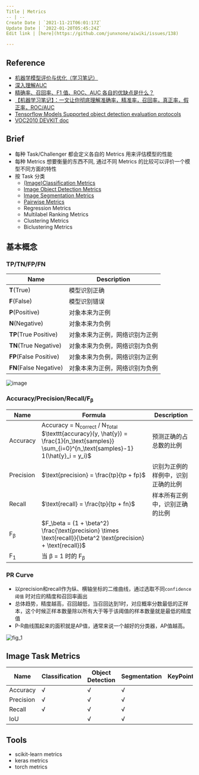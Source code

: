 ```yaml
---
Title | Metrics
-- | --
Create Date | `2021-11-21T06:01:17Z`
Update Date | `2022-01-20T05:45:24Z`
Edit link | [here](https://github.com/junxnone/aiwiki/issues/138)

---
```

## Reference
- [机器学模型评价与优化（学习笔记）](https://blog.csdn.net/xx19901314/article/details/52168260) 
- [深入理解AUC](https://tracholar.github.io/machine-learning/2018/01/26/auc.html)
- [精确率、召回率、F1 值、ROC、AUC 各自的优缺点是什么？](https://www.zhihu.com/question/30643044/answer/562062736)
- [【机器学习笔记】：一文让你彻底理解准确率，精准率，召回率，真正率，假正率，ROC/AUC](https://zhuanlan.zhihu.com/p/46714763)
- [Tensorflow Models Supported object detection evaluation protocols](https://github.com/tensorflow/models/blob/master/research/object_detection/g3doc/evaluation_protocols.md)
- [VOC2010 DEVKIT doc](http://host.robots.ox.ac.uk/pascal/VOC/voc2010/devkit_doc_08-May-2010.pdf)


## Brief
- 每种 Task/Challenger 都会定义各自的 Metrics 用来评估模型的性能
- 每种 Metrics 想要衡量的东西不同, 通过不同 Metrics 的比较可以评价一个模型不同方面的特性
- 按 Task 分类
  - [(Image)Classification Metrics](/Image_Classification_Metrics)
  - [Image Object Detection Metrics](/Image_Object_Detection_Metrics)
  - [Image Segmentation Metrics](/Image_Segmentation_Metrics)
  - [Pairwise Metrics](/Pairwise_Metrics)
  - Regression Metrics
  - Multilabel Ranking Metrics
  - Clustering Metrics 
  - Biclustering Metrics

## 基本概念

### TP/TN/FP/FN

Name | Description
-- | --
**T**(True) | 模型识别正确
**F**(False) | 模型识别错误
**P**(Positive) | 对象本来为正例
**N**(Negative) | 对象本来为负例
**TP**(True Positive) | 对象本来为正例，网络识别为正例
**TN**(True Negative) | 对象本来为负例，网络识别为负例
**FP**(False Positive) | 对象本来为负例，网络识别为正例
**FN**(False Negative) | 对象本来为正例，网络识别为负例

![image](https://user-images.githubusercontent.com/2216970/51228367-3dd88e00-1993-11e9-8d28-7ab43b834354.png)

### Accuracy/Precision/Recall/F<sub>β</sub>

Name | Formula | Description
-- | -- | --
Accuracy | Accuracy = N<sub>correct</sub> / N<sub>Total</sub> <br>  $\texttt{accuracy}(y, \hat{y}) = \frac{1}{n_\text{samples}} \sum_{i=0}^{n_\text{samples}-1} 1(\hat{y}_i = y_i)$ | 预测正确的占总数的比例
Precision | $\text{precision} = \frac{tp}{tp + fp}$ | 识别为正例的样例中，识别正确的比例
Recall | $\text{recall} = \frac{tp}{tp + fn}$ |  样本所有正例中，识别正确的比例
F<sub>β</sub> | $F_\beta = (1 + \beta^2) \frac{\text{precision} \times \text{recall}}{\beta^2 \text{precision} + \text{recall}}$ 
F<sub>1</sub> |  当 β = 1 时的 F<sub>β</sub> | 

### PR Curve
- 以precision和recall作为纵、横轴坐标的二维曲线，通过选取不同`confidence 阈值` 时对应的精度和召回率画出
- 总体趋势，精度越高，召回越低，当召回达到1时，对应概率分数最低的正样本，这个时候正样本数量除以所有大于等于该阈值的样本数量就是最低的精度值
- P-R曲线围起来的面积就是AP值，通常来说一个越好的分类器，AP值越高。

![fig_1](https://user-images.githubusercontent.com/2216970/74395973-a5d5fe00-4e4b-11ea-852b-5a5427ff3a01.gif)



## Image Task Metrics

Name | Classification | Object Detection | Segmentation | KeyPoint
-- | -- | -- | -- | --
Accuracy | √ | √ | √
Precision | √ | √ | √
Recall | √ | √| √
IoU | | √ | √

## Tools
- scikit-learn metrics
- keras metrics
- torch metrics
